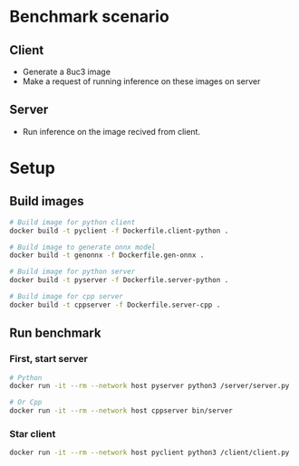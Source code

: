 # Benchmark scenario
## Client
- Generate a 8uc3 image
- Make a request of running inference on these images on server

## Server
- Run inference on the image recived from client.

# Setup
## Build images
```bash
# Build image for python client
docker build -t pyclient -f Dockerfile.client-python .

# Build image to generate onnx model
docker build -t genonnx -f Dockerfile.gen-onnx .

# Build image for python server
docker build -t pyserver -f Dockerfile.server-python .

# Build image for cpp server
docker build -t cppserver -f Dockerfile.server-cpp .
```

## Run benchmark
### First, start server
```bash
# Python
docker run -it --rm --network host pyserver python3 /server/server.py

# Or Cpp
docker run -it --rm --network host cppserver bin/server
```

### Star client
```bash
docker run -it --rm --network host pyclient python3 /client/client.py
```
